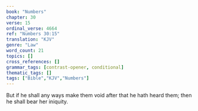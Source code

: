 ```yaml
---
book: "Numbers"
chapter: 30
verse: 15
ordinal_verse: 4664
ref: "Numbers 30:15"
translation: "KJV"
genre: "Law"
word_count: 21
topics: []
cross_references: []
grammar_tags: [contrast-opener, conditional]
thematic_tags: []
tags: ["Bible","KJV","Numbers"]
---
```

But if he shall any ways make them void after that he hath heard them; then he shall bear her iniquity.
